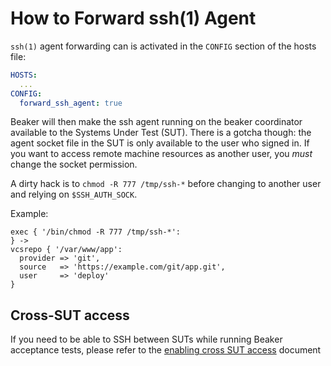 # How to Forward ssh(1) Agent

`ssh(1)` agent forwarding can is activated in the `CONFIG` section of the hosts file:

~~~yaml
HOSTS:
  ...
CONFIG:
  forward_ssh_agent: true
~~~

Beaker will then make the ssh agent running on the beaker coordinator available to the Systems Under Test (SUT).  There is a gotcha though: the agent socket file in the SUT is only available to the user who signed in.  If you want to access remote machine resources as another user, you *must* change the socket permission.

A dirty hack is to `chmod -R 777 /tmp/ssh-*` before changing to another user and relying on `$SSH_AUTH_SOCK`.

Example:

~~~puppet
exec { '/bin/chmod -R 777 /tmp/ssh-*':
} ->
vcsrepo { '/var/www/app':
  provider => 'git',
  source   => 'https://example.com/git/app.git',
  user     => 'deploy'
}
~~~

## Cross-SUT access

If you need to be able to SSH between SUTs while running Beaker acceptance tests, please refer to the [enabling cross SUT access](enabling_cross_sut_access.md) document
